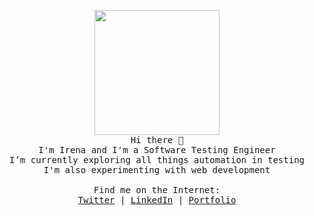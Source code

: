 <p align="center">
  <img src="https://image.flaticon.com/icons/svg/616/616564.svg" width="200px">
  <br>
  <samp>
    Hi there 👋 <br>
    I'm Irena and I'm a Software Testing Engineer <br>
    I’m currently exploring all things automation in testing <br>
    I'm also experimenting with web development <br>
    <br>
    Find me on the Internet: <br>
    <a href="https://twitter.com/irenajovanowska">Twitter</a> | 
    <a href="https://linkedin.com/in/irenajovanowska">LinkedIn</a> |
    <a href="https://irenajovanowska.github.io/">Portfolio</a> <br> 
  </samp>
</p>

